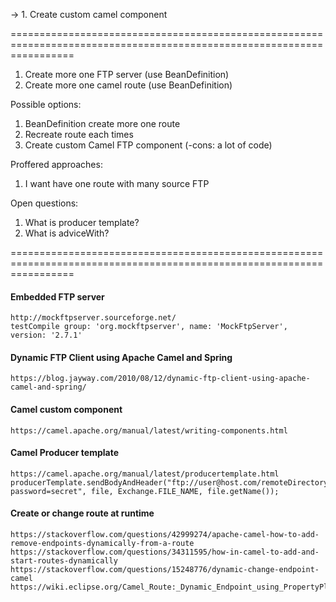 -> 1. Create custom camel component

=======================================================================================================================
1. Create more one FTP server (use BeanDefinition)
2. Create more one camel route (use BeanDefinition) 

Possible options:
1. BeanDefinition create more one route 
2. Recreate route each times
3. Create custom Camel FTP component (-cons: a lot of code)

Proffered approaches:
1. I want have one route with many source FTP

Open questions:
1. What is producer template?
2. What is adviceWith?
 
=======================================================================================================================

#### Embedded FTP server
    
    http://mockftpserver.sourceforge.net/
    testCompile group: 'org.mockftpserver', name: 'MockFtpServer', version: '2.7.1'

#### Dynamic FTP Client using Apache Camel and Spring

    https://blog.jayway.com/2010/08/12/dynamic-ftp-client-using-apache-camel-and-spring/

#### Camel custom component
    
    https://camel.apache.org/manual/latest/writing-components.html

#### Camel Producer template
    
    https://camel.apache.org/manual/latest/producertemplate.html
    producerTemplate.sendBodyAndHeader("ftp://user@host.com/remoteDirectory?password=secret", file, Exchange.FILE_NAME, file.getName());

#### Create or change route at runtime
    
    https://stackoverflow.com/questions/42999274/apache-camel-how-to-add-remove-endpoints-dynamically-from-a-route
    https://stackoverflow.com/questions/34311595/how-in-camel-to-add-and-start-routes-dynamically
    https://stackoverflow.com/questions/15248776/dynamic-change-endpoint-camel
    https://wiki.eclipse.org/Camel_Route:_Dynamic_Endpoint_using_PropertyPlaceholder
    
    